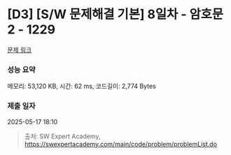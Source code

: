 # [D3] [S/W 문제해결 기본] 8일차 - 암호문2 - 1229 

[문제 링크](https://swexpertacademy.com/main/code/problem/problemDetail.do?contestProbId=AV14yIsqAHYCFAYD) 

### 성능 요약

메모리: 53,120 KB, 시간: 62 ms, 코드길이: 2,774 Bytes

### 제출 일자

2025-05-17 18:10



> 출처: SW Expert Academy, https://swexpertacademy.com/main/code/problem/problemList.do